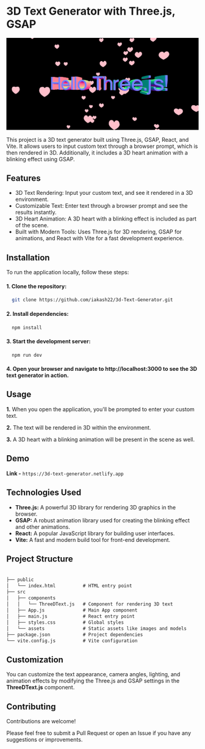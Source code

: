 
# 3D Text Generator with Three.js, GSAP

<img src="/public/3d-text-ss.png" />

This project is a 3D text generator built using Three.js, GSAP, React, and Vite. It allows users to input custom text through a browser prompt, which is then rendered in 3D. Additionally, it includes a 3D heart animation with a blinking effect using GSAP.


## Features

- 3D Text Rendering: Input your custom text, and see it rendered in a 3D environment.
- Customizable Text: Enter text through a browser prompt and see the results instantly.
- 3D Heart Animation: A 3D heart with a blinking effect is included as part of the scene.
- Built with Modern Tools: Uses Three.js for 3D rendering, GSAP for animations, and React with Vite for a fast development experience.


## Installation

To run the application locally, follow these steps:

#### 1. Clone the repository:

```bash
  git clone https://github.com/iakash22/3d-Text-Generator.git
```

#### 2. Install dependencies:

```bash
  npm install
```

#### 3. Start the development server:

```bash
  npm run dev
```
#### 4. Open your browser and navigate to http://localhost:3000 to see the 3D text generator in action.
## Usage

**1.** When you open the application, you'll be prompted to enter your custom text.

**2.** The text will be rendered in 3D within the environment.

**3.** A 3D heart with a blinking animation will be present in the scene as well.


## Demo
**Link -** ```https://3d-text-generator.netlify.app```


## Technologies Used
 
- **Three.js:** A powerful 3D library for rendering 3D graphics in the browser.
- **GSAP:** A robust animation library used for creating the blinking effect and other animations.
- **React:** A popular JavaScript library for building user interfaces.
- **Vite:** A fast and modern build tool for front-end development.


## Project Structure

```

├── public
│   └── index.html          # HTML entry point
├── src
│   ├── components
│   │   └── ThreeDText.js   # Component for rendering 3D text
│   ├── App.js              # Main App component
│   ├── main.js             # React entry point
│   ├── styles.css          # Global styles
│   └── assets              # Static assets like images and models
├── package.json            # Project dependencies
└── vite.config.js          # Vite configuration

```

## Customization

You can customize the text appearance, camera angles, lighting, and animation effects by modifying the Three.js and GSAP settings in the **ThreeDText.js** component.
## Contributing

Contributions are welcome! 

Please feel free to submit a Pull Request or open an Issue if you have any suggestions or improvements.
